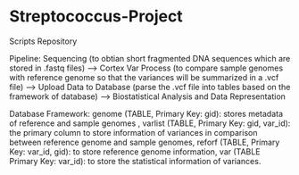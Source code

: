 # Streptococcus-Project
Scripts Repository

Pipeline: 
Sequencing (to obtian short fragmented DNA sequences which are stored in .fastq files) --> Cortex Var Process (to compare sample genomes with reference genome so that the variances will be summarized in a .vcf file) --> Upload Data to Database (parse the .vcf file into tables based on the framework of database) --> Biostatistical Analysis and Data Representation

Database Framework: genome (TABLE, Primary Key: gid): stores metadata of reference and sample genomes , varlist (TABLE, Primary Key: gid, var_id): the primary column to store information of variances in comparison between reference genome and sample genomes, reforf (TABLE, Primary Key: var_id, gid): to store reference genome information, var (TABLE Primary Key: var_id): to store the statistical information of variances.
